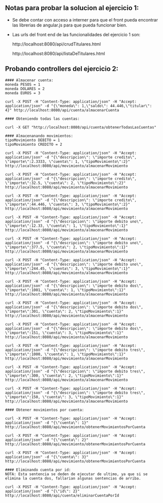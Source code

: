 ## Notas para probar la solucion al ejercicio 1:
   
   - Se debe contar con acceso a interner para que el front pueda encontrar las librerias de angular.js para que pueda funcionar bien.
   - Las urls del front end de las funcionalidades del ejercicio 1 son:
   
		http://localhost:8080/api/crudTitulares.html
		
		http://localhost:8080/api/listaDeTitulares.html
   

## Probando controllers del ejercicio 2:

	#### Almacenar cuenta:
	moneda PESOS = 1
	moneda DOLARES = 2
	moneda EUROS = 3 
	
	curl -X POST -H "Content-Type: application/json" -H "Accept: application/json" -d "{\"moneda\": 1,\"saldo\": 44.446,\"titular\": 4}" http://localhost:8080/api/cuenta/almacenarCuenta
	
	#### Obteniendo todas las cuentas:
	
	curl -X GET "http://localhost:8080/api/cuenta/obtenerTodasLasCuentas"
	
	#### Almacenanando movimientos:
	tipoMovimiento DEBITO = 1
	tipoMovimiento CREDITO = 2
	
	curl -X POST -H "Content-Type: application/json" -H "Accept: application/json" -d "{\"descripcion\": \"importe credito\", \"importe\":2.3333, \"cuenta\": 1, \"tipoMovimiento\":2}" http://localhost:8080/api/movimiento/almacenarMovimiento
	
	curl -X POST -H "Content-Type: application/json" -H "Accept: application/json" -d "{\"descripcion\": \"importe credito\", \"importe\":32.5, \"cuenta\": 2, \"tipoMovimiento\":2}" http://localhost:8080/api/movimiento/almacenarMovimiento
	
	curl -X POST -H "Content-Type: application/json" -H "Accept: application/json" -d "{\"descripcion\": \"importe credito\", \"importe\":44.446, \"cuenta\": 3, \"tipoMovimiento\":2}" http://localhost:8080/api/movimiento/almacenarMovimiento
	
	curl -X POST -H "Content-Type: application/json" -H "Accept: application/json" -d "{\"descripcion\": \"importe debito uno\", \"importe\":12.33, \"cuenta\": 1, \"tipoMovimiento\":1}" http://localhost:8080/api/movimiento/almacenarMovimiento
	
	curl -X POST -H "Content-Type: application/json" -H "Accept: application/json" -d "{\"descripcion\": \"importe debito uno\", \"importe\":377.5, \"cuenta\": 2, \"tipoMovimiento\":1}" http://localhost:8080/api/movimiento/almacenarMovimiento
	
	curl -X POST -H "Content-Type: application/json" -H "Accept: application/json" -d "{\"descripcion\": \"importe debito uno\", \"importe\":244.45, \"cuenta\": 3, \"tipoMovimiento\":1}" http://localhost:8080/api/movimiento/almacenarMovimiento
	
	curl -X POST -H "Content-Type: application/json" -H "Accept: application/json" -d "{\"descripcion\": \"importe debito dos\", \"importe\":1001, \"cuenta\": 1, \"tipoMovimiento\":1}" http://localhost:8080/api/movimiento/almacenarMovimiento
	
	curl -X POST -H "Content-Type: application/json" -H "Accept: application/json" -d "{\"descripcion\": \"importe debito dos\", \"importe\":301, \"cuenta\": 2, \"tipoMovimiento\":1}" http://localhost:8080/api/movimiento/almacenarMovimiento
	
	curl -X POST -H "Content-Type: application/json" -H "Accept: application/json" -d "{\"descripcion\": \"importe debito dos\", \"importe\":151, \"cuenta\": 3, \"tipoMovimiento\":1}" http://localhost:8080/api/movimiento/almacenarMovimiento
	
	curl -X POST -H "Content-Type: application/json" -H "Accept: application/json" -d "{\"descripcion\": \"importe debito tres\", \"importe\":1000, \"cuenta\": 1, \"tipoMovimiento\":1}" http://localhost:8080/api/movimiento/almacenarMovimiento
	
	curl -X POST -H "Content-Type: application/json" -H "Accept: application/json" -d "{\"descripcion\": \"importe debito tres\", \"importe\":300, \"cuenta\": 2, \"tipoMovimiento\":1}" http://localhost:8080/api/movimiento/almacenarMovimiento
	
	curl -X POST -H "Content-Type: application/json" -H "Accept: application/json" -d "{\"descripcion\": \"importe debito tres\", \"importe\":150, \"cuenta\": 3, \"tipoMovimiento\":1}" http://localhost:8080/api/movimiento/almacenarMovimiento
	
	#### Obtener movimientos por cuenta:
	
	curl -X POST -H "Content-Type: application/json" -H "Accept: application/json" -d "{\"cuenta\": 1}" http://localhost:8080/api/movimiento/obtenerMovimientosPorCuenta
	
	curl -X POST -H "Content-Type: application/json" -H "Accept: application/json" -d "{\"cuenta\": 2}" http://localhost:8080/api/movimiento/obtenerMovimientosPorCuenta
	
	curl -X POST -H "Content-Type: application/json" -H "Accept: application/json" -d "{\"cuenta\": 3}" http://localhost:8080/api/movimiento/obtenerMovimientosPorCuenta
	
	#### Eliminando cuenta por id:
	NOTA: Esta sentencia se deden de ejecutar de ultimo, ya que si se elimina la cuenta dos, fallarian algunas sentencias de arriba.

	curl -X POST -H "Content-Type: application/json" -H "Accept: application/json" -d "{\"id\": 2}" http://localhost:8080/api/cuenta/eliminarCuentaPorId
	
	
	
	
	
	
